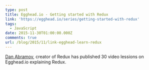 ```yaml
---
type: post
title: Egghead.io - Getting started with Redux
link: 'https://egghead.io/series/getting-started-with-redux'
tags:
  - JavaScript
date: 2015-11-30T01:00:00.000Z
comments: true
url: /blog/2015/11/link-egghead-learn-redux
---
```

[Dan Abramov](https://twitter.com/dan_abramov), creator of Redux has published 30 video lessions on Egghead.io explaining Redux.
